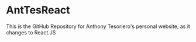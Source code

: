 # AntTesReact
This is the GitHub Repository for Anthony Tesoriero's personal website, as it changes to React.JS
